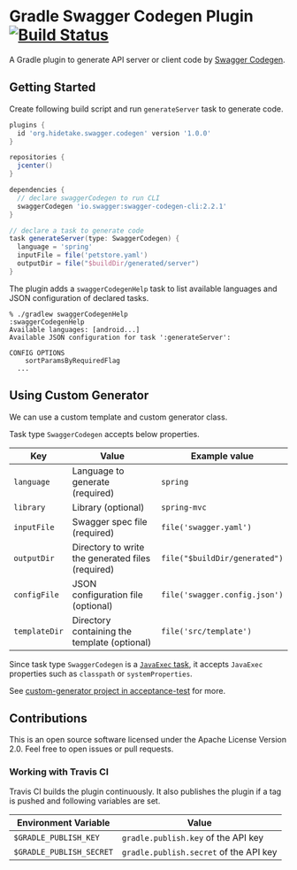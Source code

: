 Gradle Swagger Codegen Plugin [![Build Status](https://travis-ci.org/int128/gradle-swagger-codegen-plugin.svg?branch=master)](https://travis-ci.org/int128/gradle-swagger-codegen-plugin)
=============================

A Gradle plugin to generate API server or client code by [Swagger Codegen](https://github.com/swagger-api/swagger-codegen).


Getting Started
---------------

Create following build script and run `generateServer` task to generate code.

```groovy
plugins {
  id 'org.hidetake.swagger.codegen' version '1.0.0'
}

repositories {
  jcenter()
}

dependencies {
  // declare swaggerCodegen to run CLI
  swaggerCodegen 'io.swagger:swagger-codegen-cli:2.2.1'
}

// declare a task to generate code
task generateServer(type: SwaggerCodegen) {
  language = 'spring'
  inputFile = file('petstore.yaml')
  outputDir = file("$buildDir/generated/server")
}
```

The plugin adds a `swaggerCodegenHelp` task to list available languages and JSON configuration of declared tasks.

```
% ./gradlew swaggerCodegenHelp
:swaggerCodegenHelp
Available languages: [android...]
Available JSON configuration for task ':generateServer':

CONFIG OPTIONS
	sortParamsByRequiredFlag
  ...
```


Using Custom Generator
----------------------

We can use a custom template and custom generator class.

Task type `SwaggerCodegen` accepts below properties.

Key           | Value                                             | Example value
--------------|---------------------------------------------------|--------------
`language`    | Language to generate (required)                   | `spring`
`library`     | Library (optional)                                | `spring-mvc`
`inputFile`   | Swagger spec file (required)                      | `file('swagger.yaml')`
`outputDir`   | Directory to write the generated files (required) | `file("$buildDir/generated")`
`configFile`  | JSON configuration file (optional)                | `file('swagger.config.json')`
`templateDir` | Directory containing the template (optional)      | `file('src/template')`

Since task type `SwaggerCodegen` is a [`JavaExec` task](https://docs.gradle.org/current/dsl/org.gradle.api.tasks.JavaExec.html),
it accepts `JavaExec` properties such as `classpath` or `systemProperties`.

See [custom-generator project in acceptance-test](acceptance-test/custom-generator) for more.


Contributions
-------------

This is an open source software licensed under the Apache License Version 2.0.
Feel free to open issues or pull requests.


### Working with Travis CI

Travis CI builds the plugin continuously.
It also publishes the plugin if a tag is pushed and following variables are set.

Environment Variable        | Value
----------------------------|------
`$GRADLE_PUBLISH_KEY`       | `gradle.publish.key` of the API key
`$GRADLE_PUBLISH_SECRET`    | `gradle.publish.secret` of the API key
